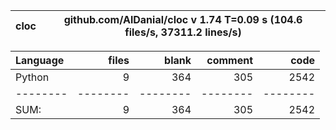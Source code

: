 cloc|github.com/AlDanial/cloc v 1.74  T=0.09 s (104.6 files/s, 37311.2 lines/s)
--- | ---

Language|files|blank|comment|code
:-------|-------:|-------:|-------:|-------:
Python|9|364|305|2542
--------|--------|--------|--------|--------
SUM:|9|364|305|2542
